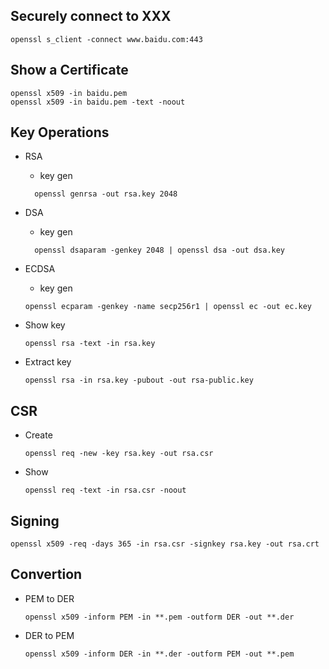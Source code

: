 ## Securely connect to XXX
```
openssl s_client -connect www.baidu.com:443
```
## Show a Certificate
```
openssl x509 -in baidu.pem
openssl x509 -in baidu.pem -text -noout
```



## Key Operations
- RSA
  - key gen
  ```
    openssl genrsa -out rsa.key 2048
  ```
- DSA
  - key gen
  ```
    openssl dsaparam -genkey 2048 | openssl dsa -out dsa.key 
  ```

- ECDSA
  - key gen
  ```
  openssl ecparam -genkey -name secp256r1 | openssl ec -out ec.key
  ```

- Show key
  ```
  openssl rsa -text -in rsa.key 
  ```
  
- Extract key
  ```
  openssl rsa -in rsa.key -pubout -out rsa-public.key
  ```
  
## CSR
- Create
  ```
  openssl req -new -key rsa.key -out rsa.csr
  ``` 
- Show
  ```
  openssl req -text -in rsa.csr -noout
  ```
  
## Signing
```
openssl x509 -req -days 365 -in rsa.csr -signkey rsa.key -out rsa.crt
```

## Convertion
- PEM to DER
  ```
  openssl x509 -inform PEM -in **.pem -outform DER -out **.der
  ```
- DER to PEM
  ```
  openssl x509 -inform DER -in **.der -outform PEM -out **.pem
  ```






